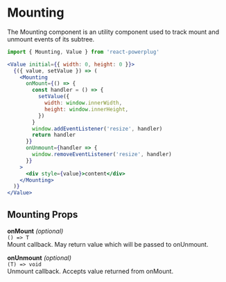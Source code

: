 # Mounting

The Mounting component is an utility component used to track mount and unmount events of its subtree.

```js
import { Mounting, Value } from 'react-powerplug'
```

```jsx
<Value initial={{ width: 0, height: 0 }}>
  {({ value, setValue }) => (
    <Mounting
      onMount={() => {
        const handler = () => {
          setValue({
            width: window.innerWidth,
            height: window.innerHeight,
          })
        }
        window.addEventListener('resize', handler)
        return handler
      }}
      onUnmount={handler => {
        window.removeEventListener('resize', handler)
      }}
    >
      <div style={value}>content</div>
    </Mounting>
  )}
</Value>
```

## Mounting Props

**onMount** _(optional)_  
`() => T`  
Mount callback. May return value which will be passed to onUnmount.

**onUnmount** _(optional)_  
`(T) => void`  
Unmount callback. Accepts value returned from onMount.

